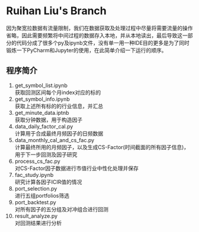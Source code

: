 # Ruihan Liu's Branch
因为聚宽拉数据有流量限制，我们在数据获取及处理过程中尽量将需要流量的操作省略，因此需要频繁将中间过程的数据存入本地，并从本地读出，最后导致这一部分的代码分成了很多个py及ipynb文件，没有单一用一种IDE目的更多是为了同时锻炼一下PyCharm和Jupyter的使用，在此简单介绍一下运行的顺序。
## 程序简介
1. get_symbol_list.ipynb  
获取回测区间每个月index对应的标的  
2. get_symbol_info.ipynb  
获取上述所有标的的行业信息，并汇总  
3. get_minute_data.iptnb  
获取分钟数据，用于构造因子  
4. data_daily_factor_cal.py  
计算用于合成最终月频因子的日频数据  
5. data_monthly_cal_and_cs_fac.py  
计算最终所用的月频因子，以及生成CS-Factor(时间截面的所有因子信息)，用于下一步回测及因子研究
6. process_cs_fac.py  
对CS-Factor因子数据进行市值行业中性化处理并保存  
7. fac_study.ipynb  
研究计算各因子ICIR值的情况  
8. port_selection.py  
进行五组portfolios筛选  
9. port_backtest.py  
对所有因子的五分组及对冲组合进行回测  
10. result_analyze.py  
对回测结果进行分析
